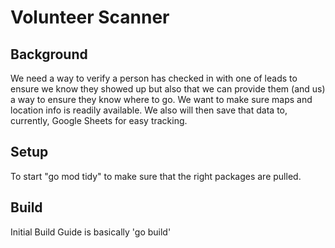 # Volunteer Scanner

## Background

We need a way to verify a person has checked in with one of leads to ensure we know they showed up but also that we can provide them (and us) a way to ensure they know where to go. We want to make sure maps and location info is readily available. We also will then save that data to, currently, Google Sheets for easy tracking.

## Setup

To start "go mod tidy" to make sure that the right packages are pulled.

## Build

Initial Build Guide is basically 'go build'

